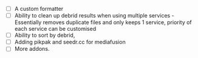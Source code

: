 - [ ] A custom formatter
- [ ] Ability to clean up debrid results when using multiple services - Essentially removes duplicate files and only keeps 1 service, priority of each service can be customised 
- [ ] Ability to sort by debrid, 
- [ ] Adding pikpak and seedr.cc for mediafusion
- [ ] More addons.
